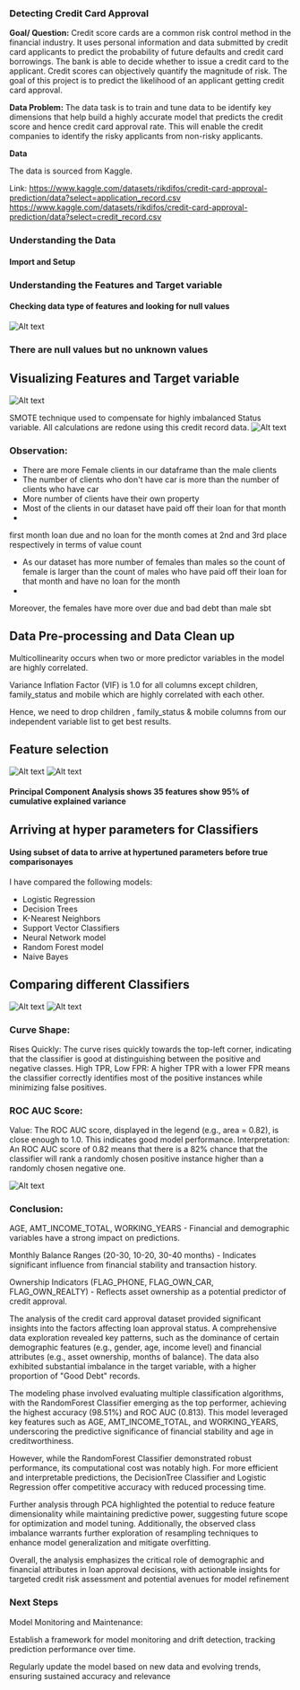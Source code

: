 ### Detecting Credit Card Approval
**Goal/ Question:** 
Credit score cards are a common risk control method in the financial industry. It uses personal information and data submitted by credit card applicants to predict the probability of future defaults and credit card borrowings. The bank is able to decide whether to issue a credit card to the applicant. Credit scores can objectively quantify the magnitude of risk. The goal of this project is to predict the likelihood of an applicant getting credit card approval.

**Data Problem:** The data task is to train and tune data to be identify key dimensions that help build a highly accurate model that predicts the credit score and hence credit card approval rate. This will enable the credit companies to identify the risky applicants from non-risky applicants.

**Data**

The data is sourced from Kaggle.


Link: 
https://www.kaggle.com/datasets/rikdifos/credit-card-approval-prediction/data?select=application_record.csv
https://www.kaggle.com/datasets/rikdifos/credit-card-approval-prediction/data?select=credit_record.csv


### Understanding the Data

#### Import and Setup

### Understanding the Features and Target variable
#### Checking data type of features and looking for null values
![Alt text](images/2.png)

### There are null values but no unknown values

## Visualizing Features and Target variable
![Alt text](images/1.png)

SMOTE technique used to compensate for highly imbalanced Status variable. All calculations are redone using this credit record data.
![Alt text](images/1_1.png)
### Observation:
- There are more Female clients in our dataframe than the male clients
- The number of clients who don't have car is more than the number of clients who have car
- More number of clients have their own property
- Most of the clients in our dataset have paid off their loan for that month
- 
first month loan due and no loan for the month comes at 2nd and 3rd place respectively in terms of value count
- As our dataset has more number of females than males so the count of female is larger than the count of males who have paid off their loan for that month and have no loan for the month
- 
Moreover, the females have more over due and bad debt than male
sbt



## Data Pre-processing and Data Clean up

Multicollinearity occurs when two or more predictor variables in the model are highly correlated.

Variance Inflation Factor (VIF) is 1.0 for all columns except children, family_status and mobile which are highly correlated with each other.

Hence, we need to drop children , family_status & mobile columns from our independent variable list to get best results.

## Feature selection
![Alt text](images/3.png)
![Alt text](images/4.png)
#### Principal Component Analysis shows 35 features show 95% of cumulative explained variance

## Arriving at hyper parameters for Classifiers
#### Using subset of data to arrive at hypertuned parameters before true comparisonayes



I have compared the following models:
- Logistic Regression
- Decision Trees
- K-Nearest Neighbors 
- Support Vector Classifiers
- Neural Network model
- Random Forest model
- Naive Bayes




## Comparing different Classifiers
![Alt text](images/5.png)
![Alt text](images/6.png)

### Curve Shape:

Rises Quickly: The curve rises quickly towards the top-left corner, indicating that the classifier is good at distinguishing between the positive and negative classes.
High TPR, Low FPR: A higher TPR with a lower FPR means the classifier correctly identifies most of the positive instances while minimizing false positives.

### ROC AUC Score:

Value: The ROC AUC score, displayed in the legend (e.g., area = 0.82), is close enough to 1.0. This indicates good model performance.
Interpretation: An ROC AUC score of 0.82 means that there is a 82% chance that the classifier will rank a randomly chosen positive instance higher than a randomly chosen negative one.

![Alt text](images/7.png)


### Conclusion:
AGE, AMT_INCOME_TOTAL, WORKING_YEARS - Financial and demographic variables have a strong impact on predictions.

Monthly Balance Ranges (20-30, 10-20, 30-40 months) - Indicates significant influence from financial stability and transaction history.

Ownership Indicators (FLAG_PHONE, FLAG_OWN_CAR, FLAG_OWN_REALTY) - Reflects asset ownership as a potential predictor of credit approval.

The analysis of the credit card approval dataset provided significant insights into the factors affecting loan approval status. A comprehensive data exploration revealed key patterns, such as the dominance of certain demographic features (e.g., gender, age, income level) and financial attributes (e.g., asset ownership, months of balance). The data also exhibited substantial imbalance in the target variable, with a higher proportion of "Good Debt" records.

The modeling phase involved evaluating multiple classification algorithms, with the RandomForest Classifier emerging as the top performer, achieving the highest accuracy (98.51%) and ROC AUC (0.813). This model leveraged key features such as AGE, AMT_INCOME_TOTAL, and WORKING_YEARS, underscoring the predictive significance of financial stability and age in creditworthiness.

However, while the RandomForest Classifier demonstrated robust performance, its computational cost was notably high. For more efficient and interpretable predictions, the DecisionTree Classifier and Logistic Regression offer competitive accuracy with reduced processing time.

Further analysis through PCA highlighted the potential to reduce feature dimensionality while maintaining predictive power, suggesting future scope for optimization and model tuning. Additionally, the observed class imbalance warrants further exploration of resampling techniques to enhance model generalization and mitigate overfitting.

Overall, the analysis emphasizes the critical role of demographic and financial attributes in loan approval decisions, with actionable insights for targeted credit risk assessment and potential avenues for model refinement

### Next Steps
Model Monitoring and Maintenance:

Establish a framework for model monitoring and drift detection, tracking prediction performance over time.

Regularly update the model based on new data and evolving trends, ensuring sustained accuracy and relevance
